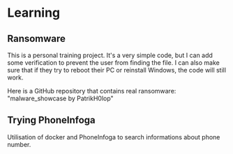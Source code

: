# Learning

## Ransomware

This is a personal training project. It's a very simple code, but I can add some verification to prevent the user from finding the file. I can also make sure that if they try to reboot their PC or reinstall Windows, the code will still work.

Here is a GitHub repository that contains real ransomware:
"malware_showcase by PatrikH0lop"

## Trying PhoneInfoga

Utilisation of docker and PhoneInfoga to search informations about phone number.

